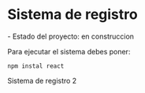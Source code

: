 <h1>Sistema de registro</h1>
- Estado del proyecto: en construccion


Para ejecutar el sistema debes poner:

```npm instal react```

Sistema de registro 2

